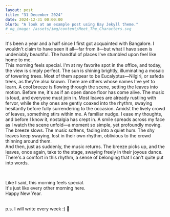 ```yaml
---
layout: post
title: "31 December 2024"
date: 2024-12-31 00:00:00
blurb: "A look at an example post using Bay Jekyll theme."
# og_image: /assets/img/content/Meet_The_Characters.svg
---
```


It's been a year and a half since I first got acquainted with Bangalore. I
wouldn't claim to have seen it all—far from it—but what I have seen is
undeniably beautiful. The handful of places I've stumbled upon feel like home to
me.
<br />
This morning feels special. I'm at my favorite spot in the office, and today,
the view is simply perfect. The sun is shining brightly, illuminating a mosaic
of towering trees. Most of them appear to be Eucalyptus—Nilgiri, or safeda
trees, as they're also known. There are others whose names I've yet to learn. A
cool breeze is flowing through the scene, setting the leaves into motion. Before
me, it's as if an open dance floor has come alive. The music is loud, and
everyone must join in. Most leaves are already rustling with fervor, while the
shy ones are gently coaxed into the rhythm, swaying hesitantly before fully
surrendering to the occasion. Amidst the lively crowd of leaves, something stirs within me. A familiar nudge. I ease my thoughts, and before I know it, nostalgia has crept in. A smile
spreads across my face as I watch the scene unfold—a moment so simple, yet
profoundly moving.
<br />
The breeze slows. The music softens, fading into a quiet hum. The shy leaves
keep swaying, lost in their own rhythm, oblivious to the crowd thinning around
them.
<br />
And then, just as suddenly, the music returns. The breeze picks up, and the
leaves, once again, take to the stage, swaying freely in their joyous dance.
<br />
There's a comfort in this rhythm, a sense of belonging that I can't quite put
into words.

<br />

Like I said, this morning feels special.
<br />
It's just like every other morning here.
<br />
Happy New Year.

<br />
p.s. I will write every week :) 🌻
